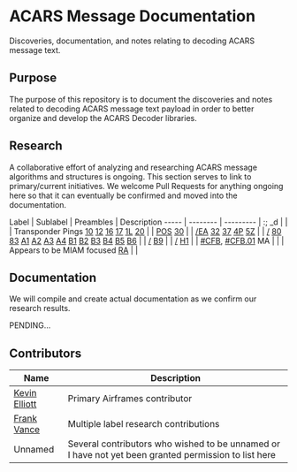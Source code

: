 # ACARS Message Documentation

Discoveries, documentation, and notes relating to decoding ACARS message text.

## Purpose

The purpose of this repository is to document the discoveries and notes related to decoding ACARS message text payload in order to better organize and develop the ACARS Decoder libraries.

## Research

A collaborative effort of analyzing and researching ACARS message algorithms and structures is ongoing. This section serves to link to primary/current initiatives. We welcome Pull Requests for anything ongoing here so that it can eventually be confirmed and moved into the documentation.

Label | Sublabel | Preambles | Description
----- | -------- | --------- | 
:;
_d | | | Transponder Pings
[10](research/10.md)
[12](research/12.md)
[16](research/16.md)
[17](research/17.md)
[1L](research/1L.md)
[20](research/20.md) | | [POS](research/20/POS.md)
[30](research/30.md) | | [/EA](research/30/forward-slash-EA.md)
[32](research/32.md)
[37](research/37.md)
[4P](research/4P.md)
[5Z](research/5Z.md) | | [/](research/5Z/forward-slash.md)
[80](research/80.md)
[83](research/83.md)
[A1](research/A1.md)
[A2](research/A2.md)
[A3](research/A3.md)
[A4](research/A4.md)
[B1](research/B1.md)
[B2](research/B2.md)
[B3](research/B3.md)
[B4](research/B4.md)
[B5](research/B5.md)
[B6](research/B6.md) | | [/](research/B6/forward-slash.md)
[B9](research/B9.md) | | [/](research/B9/forward-slash.md)
[H1](research/H1.md) | | [#CFB](research/H1/CFB.md), [#CFB.01](research/H1/CFB/CFB.01.md)
MA | | | Appears to be MIAM focused
[RA](research/RA.md) | |

## Documentation

We will compile and create actual documentation as we confirm our research results.

PENDING...

## Contributors

Name | Description
---- | -----------
[Kevin Elliott](https://github.com/kevinelliott) | Primary Airframes contributor
[Frank Vance](https://github.com/fvance) | Multiple label research contributions
Unnamed | Several contributors who wished to be unnamed or I have not yet been granted permission to list here
